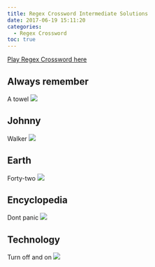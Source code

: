 ```yaml
---
title: Regex Crossword Intermediate Solutions
date: 2017-06-19 15:11:20
categories:
  - Regex Crossword
toc: true
---
```


[Play Regex Crossword here](https://www.regexcrossword.com)

<!--more-->

## Always remember
A towel
![](/images/regex/int1.JPG)

## Johnny
Walker
![](/images/regex/int2.JPG)

## Earth
Forty-two
![](/images/regex/int3.JPG)

## Encyclopedia
Dont panic
![](/images/regex/int4.JPG)

## Technology
Turn off and on
![](/images/regex/int5.JPG)
